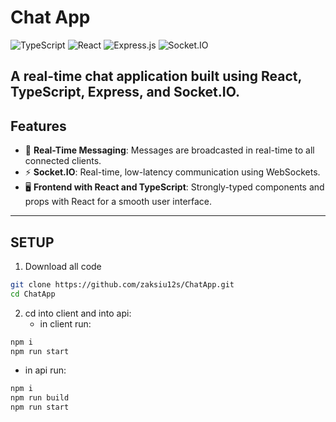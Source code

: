 # Chat App

![TypeScript](https://img.shields.io/badge/TypeScript-3178C6?style=for-the-badge&logo=typescript&logoColor=white)
![React](https://img.shields.io/badge/React-61DAFB?style=for-the-badge&logo=react&logoColor=black)
![Express.js](https://img.shields.io/badge/Express.js-000000?style=for-the-badge&logo=express&logoColor=white)
![Socket.IO](https://img.shields.io/badge/Socket.IO-010101?style=for-the-badge&logo=socket.io&logoColor=white)

A **real-time chat application** built using **React**, **TypeScript**, **Express**, and **Socket.IO**.
---

## Features

- 💬 **Real-Time Messaging**: Messages are broadcasted in real-time to all connected clients.
- ⚡ **Socket.IO**: Real-time, low-latency communication using WebSockets.
- 🖥️ **Frontend with React and TypeScript**: Strongly-typed components and props with React for a smooth user interface.

---

## SETUP
1. Download all code
```bash
git clone https://github.com/zaksiu12s/ChatApp.git
cd ChatApp
 ```
2. cd into client and into api:
   - in client run:
```bash
npm i
npm run start
```
  - in api run:
```bash
npm i
npm run build
npm run start
```

